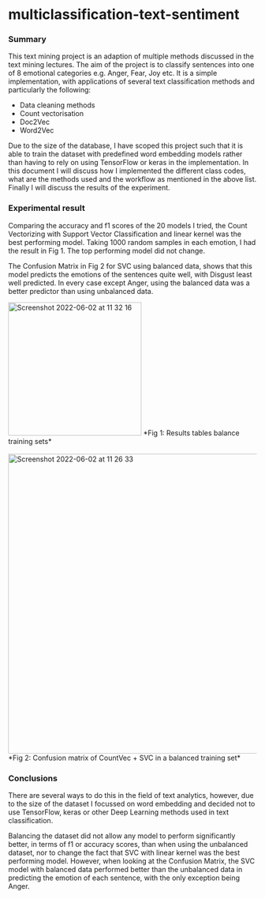 # multiclassification-text-sentiment

### Summary
This text mining project is an adaption of multiple methods discussed in the text mining lectures. The aim of the project is to classify sentences into one of 8 emotional categories e.g. Anger, Fear, Joy etc. It is a simple implementation, with applications of several text classification methods and particularly the following: 

* Data cleaning methods
* Count vectorisation
* Doc2Vec
* Word2Vec

Due to the size of the database, I have scoped this project such that it is able to train the dataset with predefined word embedding models rather than having to rely on using TensorFlow or keras in the implementation. In this document I will discuss how I implemented the different class codes, what are the methods used and the workflow as mentioned in the above list. Finally I will discuss the results of the experiment.

### Experimental result
Comparing the accuracy and f1 scores of the 20 models I tried, the Count Vectorizing with Support Vector Classification and linear kernel was the best performing model. Taking 1000 random samples in each emotion, I had the result in Fig 1. The top performing model did not change.

The Confusion Matrix in Fig 2 for SVC using balanced data, shows that this model predicts the emotions of the sentences quite well, with Disgust least well predicted. In every case except Anger, using the balanced data was a better predictor than using unbalanced data.

<img width="270" alt="Screenshot 2022-06-02 at 11 32 16" src="https://user-images.githubusercontent.com/1595062/171611333-d2c8701d-f808-4611-aa07-ba8ab4967b51.png">
*Fig 1: Results tables balance training sets*
<br/><br/>

<picture>
<img width="607" alt="Screenshot 2022-06-02 at 11 26 33" src="https://user-images.githubusercontent.com/1595062/171611425-bf45a1d5-6c47-4434-af28-434c45b2787c.png">
*Fig 2: Confusion matrix of CountVec + SVC in a balanced training set*
</picture>
  
### Conclusions
There are several ways to do this in the field of text analytics, however, due to the size of the dataset I focussed on word embedding and decided not to use TensorFlow, keras or other Deep Learning methods used in text classification. 

Balancing the dataset did not allow any model to perform significantly better, in terms of f1 or accuracy scores, than when using the unbalanced dataset, nor to change the fact that SVC with linear kernel was the best performing model. However, when looking at the Confusion Matrix, the SVC model with balanced data performed better than the unbalanced data in predicting the emotion of each sentence, with the only exception being Anger. 
